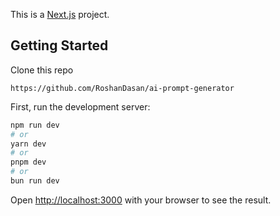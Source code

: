 This is a [Next.js](https://nextjs.org/) project.

## Getting Started

Clone this repo
    
    https://github.com/RoshanDasan/ai-prompt-generator

First, run the development server:

```bash
npm run dev
# or
yarn dev
# or
pnpm dev
# or
bun run dev
```

Open [http://localhost:3000](http://localhost:3000) with your browser to see the result.


